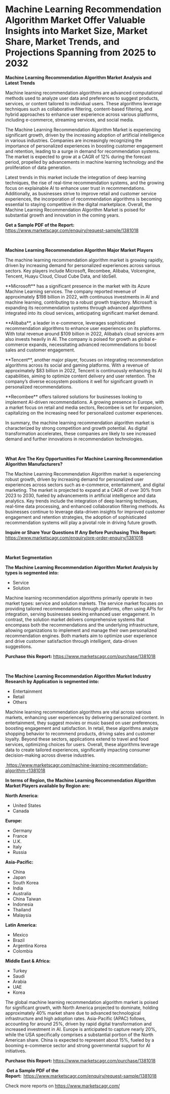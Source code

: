 <p><h1>Machine Learning Recommendation Algorithm Market Offer Valuable Insights into Market Size, Market Share, Market Trends, and Projections Spanning from 2025 to 2032</h1></p><p><strong>Machine Learning Recommendation Algorithm Market Analysis and Latest Trends</strong></p>
<p><p>Machine learning recommendation algorithms are advanced computational methods used to analyze user data and preferences to suggest products, services, or content tailored to individual users. These algorithms leverage techniques such as collaborative filtering, content-based filtering, and hybrid approaches to enhance user experience across various platforms, including e-commerce, streaming services, and social media. </p><p>The Machine Learning Recommendation Algorithm Market is experiencing significant growth, driven by the increasing adoption of artificial intelligence in various industries. Companies are increasingly recognizing the importance of personalized experiences in boosting customer engagement and retention, leading to a surge in demand for recommendation systems. The market is expected to grow at a CAGR of 12% during the forecast period, propelled by advancements in machine learning technology and the proliferation of data generation.</p><p>Latest trends in this market include the integration of deep learning techniques, the rise of real-time recommendation systems, and the growing focus on explainable AI to enhance user trust in recommendations. Additionally, as businesses strive to improve retail and customer service experiences, the incorporation of recommendation algorithms is becoming essential to staying competitive in the digital marketplace. Overall, the Machine Learning Recommendation Algorithm Market is poised for substantial growth and innovation in the coming years.</p></p>
<p><strong>Get a Sample PDF of the Report:&nbsp;</strong> <a href="https://www.marketscagr.com/enquiry/request-sample/1381018?utm_campaign=3099&utm_medium=2&utm_source=Github&utm_content=ia&utm_term=09032025&utm_id=machine-learning-recommendation-algorithm">https://www.marketscagr.com/enquiry/request-sample/1381018</a></p>
<p>&nbsp;</p>
<p><strong>Machine Learning Recommendation Algorithm Major Market Players</strong></p>
<p><p>The machine learning recommendation algorithm market is growing rapidly, driven by increasing demand for personalized experiences across various sectors. Key players include Microsoft, Recombee, Alibaba, Volcengine, Tencent, Huayu Cloud, Cloud Cube Data, and IdoSell.</p><p>**Microsoft** has a significant presence in the market with its Azure Machine Learning services. The company reported revenue of approximately $198 billion in 2022, with continuous investments in AI and machine learning, contributing to a robust growth trajectory. Microsoft is expanding its recommendation systems through advanced algorithms integrated into its cloud services, anticipating significant market demand.</p><p>**Alibaba**, a leader in e-commerce, leverages sophisticated recommendation algorithms to enhance user experiences on its platforms. With total revenue around $109 billion in 2022, Alibaba’s cloud services arm also invests heavily in AI. The company is poised for growth as global e-commerce expands, necessitating advanced recommendations to boost sales and customer engagement.</p><p>**Tencent**, another major player, focuses on integrating recommendation algorithms across its social and gaming platforms. With a revenue of approximately $83 billion in 2022, Tencent is continuously enhancing its AI capabilities, aiming to optimize content delivery and user retention. The company’s diverse ecosystem positions it well for significant growth in personalized recommendations.</p><p>**Recombee** offers tailored solutions for businesses looking to implement AI-driven recommendations. A growing presence in Europe, with a market focus on retail and media sectors, Recombee is set for expansion, capitalizing on the increasing need for personalized customer experiences.</p><p>In summary, the machine learning recommendation algorithm market is characterized by strong competition and growth potential. As digital transformation accelerates, these companies are likely to see increased demand and further innovations in recommendation technologies.</p></p>
<p>&nbsp;</p>
<p><strong>What Are The Key Opportunities For Machine Learning Recommendation Algorithm Manufacturers?</strong></p>
<p><p>The Machine Learning Recommendation Algorithm market is experiencing robust growth, driven by increasing demand for personalized user experiences across sectors such as e-commerce, entertainment, and digital marketing. The market is projected to expand at a CAGR of over 30% from 2023 to 2030, fueled by advancements in artificial intelligence and data analytics. Key trends include the integration of deep learning techniques, real-time data processing, and enhanced collaboration filtering methods. As businesses continue to leverage data-driven insights for improved customer engagement and retention strategies, the adoption of sophisticated recommendation systems will play a pivotal role in driving future growth.</p></p>
<p><strong>Inquire or Share Your Questions If Any Before Purchasing This Report:</strong> <a href="https://www.marketscagr.com/enquiry/pre-order-enquiry/1381018?utm_campaign=3099&utm_medium=2&utm_source=Github&utm_content=ia&utm_term=09032025&utm_id=machine-learning-recommendation-algorithm">https://www.marketscagr.com/enquiry/pre-order-enquiry/1381018</a></p>
<p>&nbsp;</p>
<p><strong>Market Segmentation</strong></p>
<p><strong>The Machine Learning Recommendation Algorithm Market Analysis by types is segmented into:</strong></p>
<p><ul><li>Service</li><li>Solution</li></ul></p>
<p><p>Machine learning recommendation algorithms primarily operate in two market types: service and solution markets. The service market focuses on providing tailored recommendations through platforms, often using APIs for integration, serving businesses seeking enhanced user engagement. In contrast, the solution market delivers comprehensive systems that encompass both the recommendations and the underlying infrastructure, allowing organizations to implement and manage their own personalized recommendation engines. Both markets aim to optimize user experience and drive customer satisfaction through intelligent, data-driven suggestions.</p></p>
<p><strong>Purchase this Report:&nbsp;</strong><a href="https://www.marketscagr.com/purchase/1381018?utm_campaign=3099&utm_medium=2&utm_source=Github&utm_content=ia&utm_term=09032025&utm_id=machine-learning-recommendation-algorithm">https://www.marketscagr.com/purchase/1381018</a></p>
<p>&nbsp;</p>
<p><strong>The Machine Learning Recommendation Algorithm Market Industry Research by Application is segmented into:</strong></p>
<p><ul><li>Entertainment</li><li>Retail</li><li>Others</li></ul></p>
<p><p>Machine learning recommendation algorithms are vital across various markets, enhancing user experiences by delivering personalized content. In entertainment, they suggest movies or music based on user preferences, boosting engagement and satisfaction. In retail, these algorithms analyze shopping behavior to recommend products, driving sales and customer loyalty. Beyond these sectors, applications extend to travel and food services, optimizing choices for users. Overall, these algorithms leverage data to create tailored experiences, significantly impacting consumer decision-making across diverse industries.</p></p>
<p><a href="https://www.marketscagr.com/machine-learning-recommendation-algorithm-r1381018?utm_campaign=3099&utm_medium=2&utm_source=Github&utm_content=ia&utm_term=09032025&utm_id=machine-learning-recommendation-algorithm">&nbsp;https://www.marketscagr.com/machine-learning-recommendation-algorithm-r1381018</a></p>
<p><strong>In terms of Region, the Machine Learning Recommendation Algorithm Market Players available by Region are:</strong></p>
<p>
    <p> <strong> North America: </strong>
        <ul>
            <li>United States</li>
            <li>Canada</li>
        </ul>
        </p> 
    <p> <strong> Europe: </strong>
        <ul>
            <li>Germany</li>
            <li>France</li>
            <li>U.K.</li>
            <li>Italy</li>
            <li>Russia</li>
        </ul>
        </p> 
    <p> <strong> Asia-Pacific: </strong>
        <ul>
            <li>China</li>
            <li>Japan</li>
            <li>South Korea</li>
            <li>India</li>
            <li>Australia</li>
            <li>China Taiwan</li>
            <li>Indonesia</li>
            <li>Thailand</li>
            <li>Malaysia</li>
        </ul>
        </p> 
    <p> <strong> Latin America: </strong>
        <ul>
            <li>Mexico</li>
            <li>Brazil</li>
            <li>Argentina Korea</li>
            <li>Colombia</li>
        </ul>
        </p> 
    <p> <strong> Middle East & Africa: </strong>
        <ul>
            <li>Turkey</li>
            <li>Saudi</li>
            <li>Arabia</li>
            <li>UAE</li>
            <li>Korea</li>
        </ul>
    </p>
    </p>
<p><p>The global machine learning recommendation algorithm market is poised for significant growth, with North America projected to dominate, holding approximately 40% market share due to advanced technological infrastructure and high adoption rates. Asia-Pacific (APAC) follows, accounting for around 25%, driven by rapid digital transformation and increased investment in AI. Europe is anticipated to capture nearly 20%, while the USA specifically comprises a substantial portion of the North American share. China is expected to represent about 15%, fueled by a booming e-commerce sector and strong governmental support for AI initiatives.</p></p>
<p><strong>Purchase this Report: </strong><a href="https://www.marketscagr.com/purchase/1381018?utm_campaign=3099&utm_medium=2&utm_source=Github&utm_content=ia&utm_term=09032025&utm_id=machine-learning-recommendation-algorithm">https://www.marketscagr.com/purchase/1381018</a></p>
<p>&nbsp;<strong>Get a Sample PDF of the Report:&nbsp;&nbsp;</strong><a href="https://www.marketscagr.com/enquiry/request-sample/1381018?utm_campaign=3099&utm_medium=2&utm_source=Github&utm_content=ia&utm_term=09032025&utm_id=machine-learning-recommendation-algorithm">https://www.marketscagr.com/enquiry/request-sample/1381018</a></p>
<p><strong></strong></p>
<p>Check more reports on <a href="https://www.marketscagr.com/?utm_campaign=3099&utm_medium=2&utm_source=Github&utm_content=ia&utm_term=09032025&utm_id=machine-learning-recommendation-algorithm">https://www.marketscagr.com/</a></p>